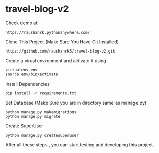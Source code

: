 # travel-blog-v2
Check demo at:
```
https://raushanrk.pythonanywhere.com/
```

Clone This Project (Make Sure You Have Git Installed)
```
https://github.com/raushanrk5/travel-blog-v2.git
```
Create a virual envronment and activate it using
```
virtualenv env
source env/bin/activate
```
Install Dependencies 

```
pip install -r requirements.txt
```

Set Database (Make Sure you are in directory same as manage.py)
```
python manage.py makemigrations
python manage.py migrate
```
Create SuperUser 
```
python manage.py createsuperuser
```

After all these steps , you can start testing and developing this project. 
